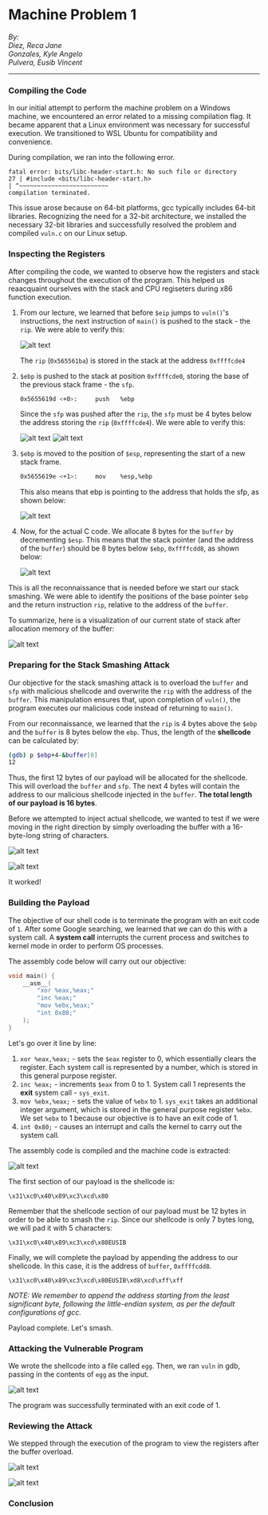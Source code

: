# Machine Problem 1

_By:_ \
_Diez, Reca Jane_ \
_Gonzales, Kyle Angelo_ \
_Pulvera, Eusib Vincent_

---

### Compiling the Code

In our initial attempt to perform the machine problem on a Windows machine, we encountered an error related to a missing compilation flag. It became apparent that a Linux environment was necessary for successful execution. We transitioned to WSL Ubuntu for compatibility and convenience.

During compilation, we ran into the following error.

```
fatal error: bits/libc-header-start.h: No such file or directory
27 | #include <bits/libc-header-start.h>
| ^~~~~~~~~~~~~~~~~~~~~~~~~~
compilation terminated.
```

This issue arose because on 64-bit platforms, gcc typically includes 64-bit libraries. Recognizing the need for a 32-bit architecture, we installed the necessary 32-bit libraries and successfully resolved the problem and compiled `vuln.c` on our Linux setup.

### Inspecting the Registers

After compiling the code, we wanted to observe how the registers and stack changes throughout the execution of the program. This helped us reaacquaint ourselves with the stack and CPU regiseters during x86 function execution.

1. From our lecture, we learned that before `$eip` jumps to `vuln()`'s instructions, the next instruction of `main()` is pushed to the stack - the `rip`. We were able to verify this:

   ![alt text](assets/image-11.png)

   The `rip` (`0x565561ba`) is stored in the stack at the address `0xffffcde4`

2. `$ebp` is pushed to the stack at position `0xffffcde0`, storing the base of the previous stack frame - the `sfp`.

   ```sh
   0x5655619d <+0>:     push   %ebp
   ```

   Since the `sfp` was pushed after the `rip`, the `sfp` must be 4 bytes below the address storing the `rip` (`0xffffcde4`). We were able to verify this:

   ![alt text](assets/image-7.png)
   ![alt text](assets/image-6.png)

3. `$ebp` is moved to the position of `$esp`, representing the start of a new stack frame.

   ```sh
   0x5655619e <+1>:     mov    %esp,%ebp
   ```

   This also means that ebp is pointing to the address that holds the sfp, as shown below:

   ![alt text](assets/image-5.png)

4. Now, for the actual C code. We allocate 8 bytes for the `buffer` by decrementing `$esp`. This means that the stack pointer (and the address of the `buffer`) should be 8 bytes below `$ebp`, `0xffffcdd8`, as shown below:

   ![alt text](assets/image-8.png)

This is all the reconnaissance that is needed before we start our stack smashing. We were able to identify the positions of the base pointer `$ebp` and the return instruction `rip`, relative to the address of the `buffer`.

To summarize, here is a visualization of our current state of stack after allocation memory of the buffer:

![alt text](assets/image-13.png)

### Preparing for the Stack Smashing Attack

Our objective for the stack smashing attack is to overload the `buffer` and `sfp` with malicious shellcode and overwrite the `rip` with the address of the `buffer`. This manipulation ensures that, upon completion of `vuln()`, the program executes our malicious code instead of returning to `main()`.

From our reconnaissance, we learned that the `rip` is 4 bytes above the `$ebp` and the `buffer` is 8 bytes below the `ebp`. Thus, the length of the **shellcode** can be calculated by:

```sh
(gdb) p $ebp+4-&buffer[0]
12
```

Thus, the first 12 bytes of our payload will be allocated for the shellcode. This will overload the `buffer` and `sfp`. The next 4 bytes will contain the address to our malicious shellcode injected in the `buffer`. **The total length of our payload is 16 bytes**.

Before we attempted to inject actual shellcode, we wanted to test if we were moving in the right direction by simply overloading the buffer with a 16-byte-long string of characters.

![alt text](assets/image-9.png)

![alt text](assets/image-14.png)

It worked!

### Building the Payload

The objective of our shell code is to terminate the program with an exit code of `1`. After some Google searching, we learned that we can do this with a system call. A **system call** interrupts the current process and switches to kernel mode in order to perform OS processes.

The assembly code below will carry out our objective:

```c
void main() {
    __asm__(
        "xor %eax,%eax;"
        "inc %eax;"
        "mov %ebx,%eax;"
        "int 0x80;"
    );
}
```

Let's go over it line by line:

1. `xor %eax,%eax;` - sets the `$eax` register to 0, which essentially clears the register. Each system call is represented by a number, which is stored in this general purpose register.
2. `inc %eax;` - increments `$eax` from 0 to 1. System call 1 represents the **exit** system call - `sys_exit`.
3. `mov %ebx,%eax;` - sets the value of `%ebx` to 1. `sys_exit` takes an additional integer argument, which is stored in the general purpose register `%ebx`. We set `%ebx` to 1 because our objective is to have an exit code of 1.
4. `int 0x80;` - causes an interrupt and calls the kernel to carry out the system call.

The assembly code is compiled and the machine code is extracted:

![alt text](assets/image-15.png)

The first section of our payload is the shellcode is:

```
\x31\xc0\x40\x89\xc3\xcd\x80
```

Remember that the shellcode section of our payload must be 12 bytes in order to be able to smash the `rip`. Since our shellcode is only 7 bytes long, we will pad it with 5 characters:

```
\x31\xc0\x40\x89\xc3\xcd\x80EUSIB
```

Finally, we will complete the payload by appending the address to our shellcode. In this case, it is the address of `buffer`, `0xffffcdd8`.

```
\x31\xc0\x40\x89\xc3\xcd\x80EUSIB\xd8\xcd\xff\xff
```

_NOTE: We remember to append the address starting from the least significant byte, following the little-endian system, as per the default configurations of gcc._

Payload complete. Let's smash.

### Attacking the Vulnerable Program

We wrote the shellcode into a file called `egg`. Then, we ran `vuln` in gdb, passing in the contents of `egg` as the input.

![alt text](assets/image-10.png)

The program was successfully terminated with an exit code of 1.

### Reviewing the Attack

We stepped through the execution of the program to view the registers after the buffer overload.

![alt text](assets/image-12.png)

![alt text](assets/image-16.png)

### Conclusion
